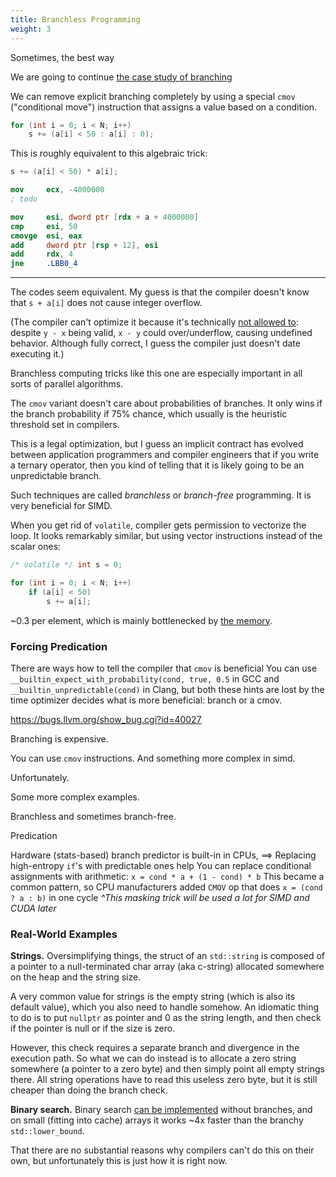 ```yaml
---
title: Branchless Programming
weight: 3
---
```


Sometimes, the best way 

We are going to continue [the case study of branching](../branching)

We can remove explicit branching completely by using a special `cmov` ("conditional move") instruction that assigns a value based on a condition.

```c++
for (int i = 0; i < N; i++)
    s += (a[i] < 50 : a[i] : 0);
```

This is roughly equivalent to this algebraic trick:

```c++
s += (a[i] < 50) * a[i];
```

```nasm
mov     ecx, -4000000
; todo

mov     esi, dword ptr [rdx + a + 4000000]
cmp     esi, 50
cmovge  esi, eax
add     dword ptr [rsp + 12], esi
add     rdx, 4
jne     .LBB0_4
```
---

The codes seem equivalent. My guess is that the compiler doesn't know that `s + a[i]` does not cause integer overflow.

(The compiler can't optimize it because it's technically [not allowed to](/hpc/compilation/contracts): despite `y - x` being valid, `x - y` could over/underflow, causing undefined behavior. Although fully correct, I guess the compiler just doesn't date executing it.)

Branchless computing tricks like this one are especially important in all sorts of parallel algorithms.

The `cmov` variant doesn't care about probabilities of branches. It only wins if the branch probability if 75% chance, which usually is the heuristic threshold set in compilers.

This is a legal optimization, but I guess an implicit contract has evolved between application programmers and compiler engineers that if you write a ternary operator, then you kind of telling that it is likely going to be an unpredictable branch.

Such techniques are called *branchless* or *branch-free* programming. It is very beneficial for SIMD.

When you get rid of `volatile`, compiler gets permission to vectorize the loop. It looks remarkably similar, but using vector instructions instead of the scalar ones:

```c++
/* volatile */ int s = 0;

for (int i = 0; i < N; i++)
    if (a[i] < 50)
        s += a[i];
```

~0.3 per element, which is mainly bottlenecked by [the memory](/hpc/cpu-cache/bandwidth).

### Forcing Predication

There are ways how to tell the compiler that `cmov` is beneficial You can use `__builtin_expect_with_probability(cond, true, 0.5` in GCC and `__builtin_unpredictable(cond)` in Clang, but both these hints are lost by the time optimizer decides what is more beneficial: branch or a cmov.

https://bugs.llvm.org/show_bug.cgi?id=40027

Branching is expensive.

You can use `cmov` instructions. And something more complex in simd.

Unfortunately.

Some more complex examples.

Branchless and sometimes branch-free.

Predication

Hardware (stats-based) branch predictor is built-in in CPUs,
$\implies$ Replacing high-entropy `if`'s with predictable ones help
You can replace conditional assignments with arithmetic:
  `x = cond * a + (1 - cond) * b`
This became a common pattern, so CPU manufacturers added `CMOV` op
  that does `x = (cond ? a : b)` in one cycle
*^This masking trick will be used a lot for SIMD and CUDA later*

### Real-World Examples

**Strings.** Oversimplifying things, the struct of an `std::string` is composed of a pointer to a null-terminated char array (aka c-string) allocated somewhere on the heap and the string size.

A very common value for strings is the empty string (which is also its default value), which you also need to handle somehow. An idiomatic thing to do is to put `nullptr` as pointer and 0 as the string length, and then check if the pointer is null or if the size is zero.

However, this check requires a separate branch and divergence in the execution path. So what we can do instead is to allocate a zero string somewhere (a pointer to a zero byte) and then simply point all empty strings there. All string operations have to read this useless zero byte, but it is still cheaper than doing the branch check.

**Binary search.** Binary search [can be implemented](/hpc/algorithms/binary-search) without branches, and on small (fitting into cache) arrays it works ~4x faster than the branchy `std::lower_bound`.

That there are no substantial reasons why compilers can't do this on their own, but unfortunately this is just how it is right now.

